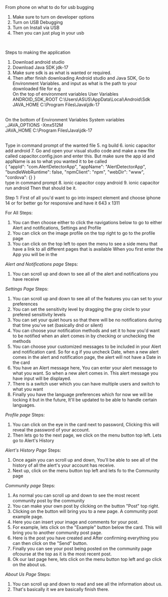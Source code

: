 From phone on what to do for usb bugging
1. Make sure to turn on developer options
2. Turn on USB Debugging
3. Turn on Install via USB
4. Then you can just plug in your usb
<br>

Steps to making the application
1. Download android studio
2. Download Java SDK jdk-17
3. Make sure sdk is as what is wanted or required.
4. Then after finish downloading Android studio and Java SDK, Go to Environment Variables. and input as what is the path to your downloaded file for e.g
   <br>On the top of environment variables  User Variables
<br>ANDROID_SDK_ROOT      C:\Users\ASUS\AppData\Local\Android\Sdk
<br>JAVA_HOME             C:\Program Files\Java\jdk-17

<br>On the bottom of Environment Variables System variables
<br>_JAVA_OPTIONS         -Xmx512M
<br>JAVA_HOME             C:\Program Files\Java\jdk-17

<br>Type in command prompt of the wanted file
5. ng build 
6. ionic capacitor add android
7. Go and open your visual studio code and make a new file called capacitor.config.json and enter this. But make sure the app id and appName is as to what you wanted it to be called
<br>{
    "appId": "com.AlertDetectorApp",
    "appName": "AlertDetectorApp",
    "bundleWebRuntime": false,
    "npmClient": "npm",
    "webDir": "www",
    "cordova": {}
}<br>
 type in command prompt
8. ionic capacitor copy android
9. ionic capacitor run android
Then that should be it.













Step 1: First of all you'd want to go into inspect element and choose iphone 14 or for better go for responsive and have it 643 x 1311

For All
Steps:
1. You can then choose either to click the navigations below to go to either Alert and notifications, Settings and Profile
2. You can click on the image profile on the top right to go to the profile page
3. You can click on the top left to open the menu to see a side menu that have a link to all different pages that is available
When you first enter the App you will be in the 

*Alert and Notifications page*
Steps:
1. You can scroll up and down to see all of the alert and notifications you have receive

*Settings Page*
Steps:
1. You can scroll up and down to see all of the features you can set to your preferences
2. You can set the sensitivity level by dragging the gray circle to your prefered sensitivity levels
3. You can set your quiet hours so that there will be no notifications during that time you've set (basically dnd or silent)
4. You can choose your notification methods and set it to how you'd want to be notified when an alert comes in by checking or unchecking the methods
5. You can choose your customized messages to be included in your Alert and notification card. 
   So for e.g if you uncheck Date, when a new alert comes in the alert and notification page, the alert will not have a Date in the card
6. You have an Alert message here, You can enter your alert message to what you want. So when a new alert comes in. This alert message you have input will be displayed.
7. There is a switch user which you can have multiple users and switch to what you want
8. Finally you have the language preferences which for now we will be locking it but in the future, It'll be updated to be able to handle certain languages.

*Profile page*
Steps:
1. You can click on the eye in the card next to password, Clicking this will reveal the password of your account.
2. Then lets go to the next page, we click on the menu button top left. Lets go to Alert's History

*Alert's History Page*
Steps:
1. Once again you can scroll up and down, You'll be able to see all of the history of all the alert's your account has receive.
2. Next up, click on the menu button top left and lets fo to the Community page

*Community page*
Steps:
1. As normal you can scroll up and down to see the most recent community post by the community
2. You can make your own post by clicking on the button "Post" top right.
3. Clicking on the button will bring you to a new page. A community post example page.
4. Here you can insert your image and comments for your post.
5. For example, lets click on the "Example" button below the card. This will bring you to another community post page.
6. Here is the post you have created and After confirming everything you can then click on the "Send" button.
7. Finally you can see your post being posted on the community page ofcourse at the top as it is the most recent post.
8. Ok our last page here, lets click on the menu button top left and go click on the about us.

*About Us Page*
Steps:
1. You can scroll up and down to read and see all the information about us. 
2. That's basically it we are basically finish there.





